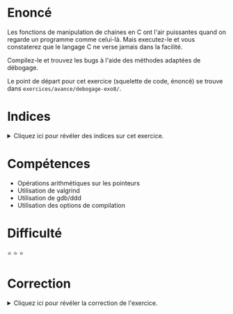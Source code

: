 # Enoncé

Les fonctions de manipulation de chaines en C ont l'air puissantes
quand on regarde un programme comme celui-là.  Mais executez-le et
vous constaterez que le langage C ne verse jamais dans la facilité.

Compilez-le et trouvez les bugs à l'aide des méthodes adaptées de
débogage.

Le point de départ pour cet exercice (squelette de code, énoncé) se
trouve dans `exercices/avance/debogage-exo8/`.

# Indices

<details>
<summary>Cliquez ici pour révéler des indices sur cet exercice.</summary>
<br>

* Utilise un debugger
* Dans gdb/ddd, tu peux afficher le contenu de la memoire a l'aide de
  la commande x. Par exemple:
```
x /10c hello : affiche les 10 prochains caracteres a partir de l'adresse hello
x /5s hello :  affiche les 5 prochaines chaines a partir de l'adresse hello
```

</details>

# Compétences

* Opérations arithmétiques sur les pointeurs
* Utilisation de valgrind
* Utilisation de gdb/ddd
* Utilisation des options de compilation

# Difficulté

:star: :star: :star:
# Correction

<details>
<summary>Cliquez ici pour révéler la correction de l'exercice.</summary>
#### Corrigé du fichier Makefile

```make
# Compléter le Makefile effectuant les opérations suivantes :
# - Génération de l'exécutable : <nomexecutable>
# - <nomexecutable> : avec options de compilation standards et mode débogage pour utilisation de ddd/gdb et valgrind
# - Règle clean : supprimer les fichiers .o et l'exécutable généré 
CC=gcc
CFLAGS=-std=c99 -Wall -Wextra -g
LDFLAGS=
EXEC=debogage-exo8

all: $(EXEC)

$(EXEC): $(EXEC).c
	$(CC) -o $@ $^ $(CFLAGS) $(LDFLAGS)

.PHONY: clean
clean:
	rm -f *~ *.o $(EXEC)

```

#### Corrigé du fichier debogage-exo8.c

```c
#include <stdio.h>

int main()
{
	/*
	  L'adresse de hello est égale à l'adresse de la zone
	  mémoire de la chaine "hello, world!" décalée de 3
	  caractères.
	*/
	char *hello = "hello, world!" + 3;
	/*
	   L'adresse de charstring est égale à l'adresse de la zone
	   mémoire de la chaine "ello, world!" décalée la valeur ascii
	   du caractère 'h'
	*/
	char *charstring = 'h' + "ello, world!";

	printf("hello=%s, charstring=%s.\n", hello, charstring);
	printf("Eh non, on n'est pas en Java !\n");
	return 0;
}


```


# Correction debogage-exo8

### Résumé : Une histoire de décalage d’adresse

## Compilation

    gcc -o debogage-exo8 debogage-exo8.c -std=c99 -Wall -Wextra -g

    debogage-exo8.c:26:25: warning: adding 'int' to a string does not append to the string
        [-Wstring-plus-int]
            char *charstring = 'h' + "ello, world!";
                            ~~~~^~~~~~~~~~~~~~~~
    debogage-exo8.c:26:25: note: use array indexing to silence this warning
    1 warning generated.

## Valgrind
RAS, pas d'erreur

## gdb/ddd

Permet de mettre sur la voie de ce qui se passe mais pas facile de démontrer exactement le phénomène.

    gcc -o debogage-exo8 debogage-exo8.c -std=c99 -Wall -Wextra –g
    ddd ./ debogage-exo8
	   graph display hello
	   graph display charstring
	   graph display 'h'

![](solution-ddd.png)

## Conclusion

Le caractère `'h'` correspond au code ascii 104.
`'h'` -> 104. On convertit 104 en hexa : 68
Calcul en hexa : adresse de `charstring` – 68, exemple : 4006BE – 68 = 40064E
On affiche le contenu de l'adresse 400656 : x/s 0x400656, on trouve `"ello, world"` (celui de la ligne : `char *charstring = 'h' + "ello, world!";`).
On démontre ainsi le décalage d'adresse effectué :
`charstring = 'h' + "ello, world!"` => `charstring` prend en fait l’adresse résultant de l’addition de :

* adresse de la case mémoire où est stockée la chaine `"ello, world"` ;
* valeur ascii du caractère `'h'` : 104.


</details>
